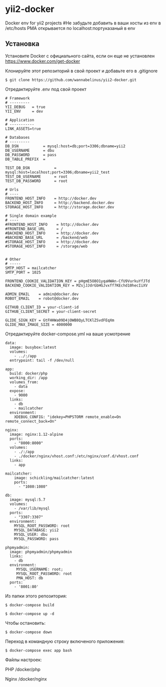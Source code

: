 # yii2-docker
Docker env for yii2 projects
#Не забудьте добавить в ваши хосты из env в /etc/hosts
PMA открывается по localhost:портуказаный в env
## Установка
Установите Docker с официального сайта, если он еще не установлен
  https://www.docker.com/get-docker
  
Клонируйте этот репозиторий в свой проект и добавьте его в .gitignore

```$ git clone https://github.com/wannabelinus/yii2-docker.git ```

Отредактируйте .env под свой проект

```
# Framework
# ---------
YII_DEBUG   = true
YII_ENV     = dev

# Application
# -----------
LINK_ASSETS=true

# Databases
# ---------
DB_DSN           = mysql:host=db;port=3306;dbname=yii2
DB_USERNAME      = dbu
DB_PASSWORD      = pass
DB_TABLE_PREFIX  =

TEST_DB_DSN           = mysql:host=localhost;port=3306;dbname=yii2_test
TEST_DB_USERNAME      = root
TEST_DB_PASSWORD      = root

# Urls
# ----
FRONTEND_HOST_INFO    = http://docker.dev
BACKEND_HOST_INFO     = http://backend.docker.dev
STORAGE_HOST_INFO     = http://storage.docker.dev

# Single domain example
# ----
#FRONTEND_HOST_INFO    = http://docker.dev
#FRONTEND_BASE_URL     = /
#BACKEND_HOST_INFO     = http://docker.dev
#BACKEND_BASE_URL      = /backend/web
#STORAGE_HOST_INFO     = http://docker.dev
#STORAGE_HOST_INFO     = /storage/web


# Other
# -----
SMTP_HOST = mailcatcher
SMTP_PORT = 1025

FRONTEND_COOKIE_VALIDATION_KEY = pHgmE5O8O1yqaHWAn-CfU9VurkuYfJTd
BACKEND_COOKIE_VALIDATION_KEY = MZsjJJdrGbHGJvxff7KEchd10hecIiXV

ADMIN_EMAIL    = admin@docker.dev
ROBOT_EMAIL    = robot@docker.dev

GITHUB_CLIENT_ID = your-client-id
GITHUB_CLIENT_SECRET = your-client-secret

GLIDE_SIGN_KEY = GtFHHWa09D4jOWB8QyLTCKlZSvdFEqXm
GLIDE_MAX_IMAGE_SIZE = 4000000
````

Отредактируйте docker-compose.yml на ваше усмотрение 
```
data:
  image: busybox:latest
  volumes:
    - ../:/app
  entrypoint: tail -f /dev/null

app:
  build: docker/php
  working_dir: /app
  volumes_from:
    - data
  expose:
    - 9000
  links:
    - db
    - mailcatcher
  environment:
    XDEBUG_CONFIG: "idekey=PHPSTORM remote_enable=On remote_connect_back=On"

nginx:
  image: nginx:1.12-alpine
  ports:
    - "8000:8000"
  volumes:
    - ./:/app
    - ./docker/nginx/vhost.conf:/etc/nginx/conf.d/vhost.conf
  links:
    - app

mailcatcher:
    image: schickling/mailcatcher:latest
    ports:
      - "1080:1080"

db:
  image: mysql:5.7
  volumes:
    - /var/lib/mysql
  ports:
    - "3307:3307"
  environment:
    MYSQL_ROOT_PASSWORD: root
    MYSQL_DATABASE: yii2
    MYSQL_USER: dbu
    MYSQL_PASSWORD: pass

phpmyadmin:
  image: phpmyadmin/phpmyadmin
  links:
    - db
  environment:
     MYSQL_USERNAME: root;
     MYSQL_ROOT_PASSWORD: root
     PMA_HOST: db
  ports:
    - '8001:80'    

```

Из папки этого репозитория:

```$ docker-compose build```

```$ docker-compose up -d```

Чтобы остановить: 

```$ docker-compose down ```

Переход в командную строку включеного приложения:

``` $ docker-compose exec app bash ```

Файлы настроек: 

PHP
/docker/php

Nginx 
/docker/nginx



